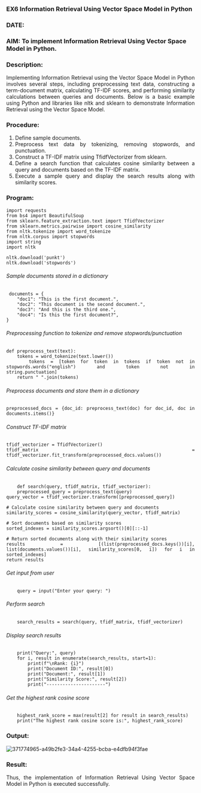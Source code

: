 ### EX6 Information Retrieval Using Vector Space Model in Python
### DATE: 
### AIM: To implement Information Retrieval Using Vector Space Model in Python.
### Description: 
<div align = "justify">
Implementing Information Retrieval using the Vector Space Model in Python involves several steps, including preprocessing text data, constructing a term-document matrix, 
calculating TF-IDF scores, and performing similarity calculations between queries and documents. Below is a basic example using Python and libraries like nltk and 
sklearn to demonstrate Information Retrieval using the Vector Space Model.

### Procedure:
1. Define sample documents.
2. Preprocess text data by tokenizing, removing stopwords, and punctuation.
3. Construct a TF-IDF matrix using TfidfVectorizer from sklearn.
4. Define a search function that calculates cosine similarity between a query and documents based on the TF-IDF matrix.
5. Execute a sample query and display the search results along with similarity scores.

### Program:
```
import requests
from bs4 import BeautifulSoup
from sklearn.feature_extraction.text import TfidfVectorizer
from sklearn.metrics.pairwise import cosine_similarity
from nltk.tokenize import word_tokenize
from nltk.corpus import stopwords
import string
import nltk

nltk.download('punkt')
nltk.download('stopwords')
```
###### Sample documents stored in a dictionary
```
 documents = {
    "doc1": "This is the first document.",
    "doc2": "This document is the second document.",
    "doc3": "And this is the third one.",
    "doc4": "Is this the first document?",
}
```
###### Preprocessing function to tokenize and remove stopwords/punctuation
```
def preprocess_text(text):
    tokens = word_tokenize(text.lower())
    tokens = [token for token in tokens if token not in stopwords.words("english") and token not in               string.punctuation]
    return " ".join(tokens)
```
###### Preprocess documents and store them in a dictionary
```
preprocessed_docs = {doc_id: preprocess_text(doc) for doc_id, doc in documents.items()}
```
###### Construct TF-IDF matrix
```
tfidf_vectorizer = TfidfVectorizer()
tfidf_matrix = tfidf_vectorizer.fit_transform(preprocessed_docs.values())
```
###### Calculate cosine similarity between query and documents
```
    def search(query, tfidf_matrix, tfidf_vectorizer):
    preprocessed_query = preprocess_text(query)
query_vector = tfidf_vectorizer.transform([preprocessed_query])

# Calculate cosine similarity between query and documents
similarity_scores = cosine_similarity(query_vector, tfidf_matrix)

# Sort documents based on similarity scores
sorted_indexes = similarity_scores.argsort()[0][::-1]

# Return sorted documents along with their similarity scores
results = [(list(preprocessed_docs.keys())[i], list(documents.values())[i], similarity_scores[0, i]) for i in sorted_indexes]
return results
```
###### Get input from user
```
    query = input("Enter your query: ")
```
###### Perform search
```
    search_results = search(query, tfidf_matrix, tfidf_vectorizer)
```
###### Display search results
```
    print("Query:", query)
    for i, result in enumerate(search_results, start=1):
        print(f"\nRank: {i}")
        print("Document ID:", result[0])
        print("Document:", result[1])
        print("Similarity Score:", result[2])
        print("----------------------")
```
###### Get the highest rank cosine score
```
    highest_rank_score = max(result[2] for result in search_results)
    print("The highest rank cosine score is:", highest_rank_score)
```
### Output:
![371774965-a49b2fe3-34a4-4255-bcba-e4dfb94f3fae](https://github.com/user-attachments/assets/6bed1111-0601-408a-bdda-ba7526d88bb7)

### Result:
Thus, the implementation of Information Retrieval Using Vector Space Model in Python is executed successfully.
